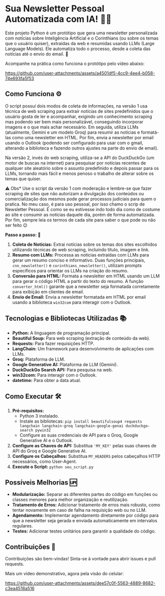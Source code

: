 # Sua Newsletter Pessoal Automatizada com IA! 📰🤖

Este projeto Python é um protótipo que gera uma newsletter personalizada com notícias sobre Inteligência Artificial e o Corinthians (ou sobre os temas que o usuário quiser), extraídas da web e resumidas usando LLMs (Large Language Models). Ele automatiza todo o processo, desde a coleta das notícias até o envio do email. 💌

Acompanhe na prática como funciona o protótipo pelo vídeo abaixo:

https://github.com/user-attachments/assets/a4501df5-4cc9-4ee4-b058-74e693fa5f53



## Como Funciona ⚙️

O script possuí dois modos de coleta de informações, na versão 1 usa técnica de web scraping para extrair notícias de sites predefinidos que o usuário gosta de ler e acompanhar, exigindo um conhecimento scraping mas podendo ser bem mais personalizável, conseguindo incorporar imagens e o que mais achar necessário. Em seguida, utiliza LLMs (atualmente, Gemini e um modelo Groq) para resumir as notícias e formatá-las como uma newsletter em HTML. Por fim, envia a newsletter por email usando o Outlook (podendo ser configurado para usar com o gmail, alterando a biblioteca e fazendo outros ajustes na parte do envio de email).

Na versão 2, invés do web scraping, utiliza-se a API do DuckDuckGo (um motor de buscas na internet) para pesquisar por notícias recentes de qualquer site aleatório sobre o assunto predefinido e depois passar para os LLMs, tornando mais fácil e menos penoso o trabalho de alterar sobre os temas que quiser.

⚠️ Obs* Use o script da versão 1 com moderação e lembre-se que fazer scraping de sites que não autorizam a divulgação dos conteúdos ou comercialização dos mesmos pode gerar processos judiciais para quem o pratica. No meu caso, é para uso pessoal, por isso chamo o scrip de Newsletter Pessoal. É como se eu estivesse indo todo dia como de costume ao site e consumir as notícias daquele dia, porém de forma automatizada. Por fim, sempre leia os termos de cada site para saber o que pode ou não ser feito 😉

**Passo a passo:** 🕺

1. **Coleta de Notícias:** Extrai notícias sobre os temas dos sites escolhidos utilizando técnicas de web scraping, incluindo título, imagem e link.
2. **Resumo com LLMs:** Processa as notícias extraídas com LLMs para gerar um resumo conciso e informativo. Duas funções principais, `cnn_newsletter()` e `corinthians_newsletter()`, utilizam prompts específicos para orientar os LLMs na criação do resumo.
3. **Conversão para HTML:** Formata a newsletter em HTML usando um LLM para gerar o código HTML a partir do texto do resumo. A função `converter_html()` garante que a newsletter seja formatada corretamente para exibição em clientes de email.
4. **Envio de Email:** Envia a newsletter formatada em HTML por email usando a biblioteca `win32com` para interagir com o Outlook.


## Tecnologias e Bibliotecas Utilizadas 📚

* **Python:** A linguagem de programação principal.
* **Beautiful Soup:** Para web scraping (extração de conteúdo da web).
* **Requests:** Para fazer requisições HTTP.
* **LangChain:** Um framework para desenvolvimento de aplicações com LLMs.
* **Groq:** Plataforma de LLM.
* **Google Generative AI:**  Plataforma de LLM (Gemini).
* **DuckDuckGo Search API:**  Para pesquisa na web.
* **win32com:** Para interagir com o Outlook.
* **datetime:** Para obter a data atual.

## Como Executar 🛠️

1. **Pré-requisitos:**
    * Python 3 instalado.
    * Instale as bibliotecas: `pip install beautifulsoup4 requests langchain langchain-groq langchain-google-genai duckduckgo-search pywin32`
    * Configure as suas credenciais de API para o Groq, Google Generative AI e o Outlook.
2. **Configure as Chaves de API:** Substitua `'MY_KEY'`  pelas suas chaves de API do Groq e Google Generative AI.
3. **Configure os Cabeçalhos:** Substitua `MY_HEADERS` pelos cabeçalhos HTTP necessários, como User-Agent.
4. **Execute o Script:** `python seu_script.py`

## Possíveis Melhorias 🆙

* **Modularização:** Separar as diferentes partes do código em funções ou classes menores para melhor organização e reutilização.
* **Tratamento de Erros:** Adicionar tratamento de erros mais robusto, como tentar novamente em caso de falha na requisição web ou no LLM.
* **Agendamento:** Implementar agendamento diretamente por código para que a newsletter seja gerada e enviada automaticamente em intervalos regulares.
* **Testes:** Adicionar testes unitários para garantir a qualidade do código.

## Contribuições 🤝

Contribuições são bem-vindas! Sinta-se à vontade para abrir issues e pull requests.


Mais um vídeo demonstrativo, agora pela visão do celular:

https://github.com/user-attachments/assets/dee57c0f-5563-4889-8682-c3ea4518a516
